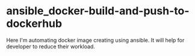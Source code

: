 # ansible_docker-build-and-push-to-dockerhub
Here I'm automating docker image creating using ansible. It will help for developer to reduce their workload.
